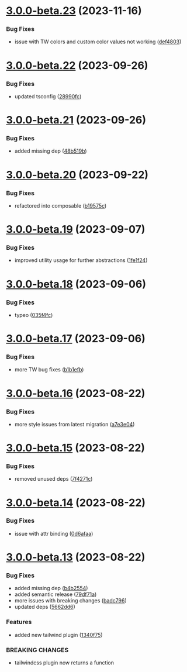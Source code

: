 # [3.0.0-beta.23](https://github.com/vue-interface/btn/compare/v3.0.0-beta.22...v3.0.0-beta.23) (2023-11-16)


### Bug Fixes

* issue with TW colors and custom color values not working ([def4803](https://github.com/vue-interface/btn/commit/def480343bd69e6c647005c4745200f21fb5a0bb))

# [3.0.0-beta.22](https://github.com/vue-interface/btn/compare/v3.0.0-beta.21...v3.0.0-beta.22) (2023-09-26)


### Bug Fixes

* updated tsconfig ([28990fc](https://github.com/vue-interface/btn/commit/28990fc1beec04dd1d9150bc935dba0939cf5a29))

# [3.0.0-beta.21](https://github.com/vue-interface/btn/compare/v3.0.0-beta.20...v3.0.0-beta.21) (2023-09-26)


### Bug Fixes

* added missing dep ([48b519b](https://github.com/vue-interface/btn/commit/48b519b400bc0bf632c67b81e30040e390311399))

# [3.0.0-beta.20](https://github.com/vue-interface/btn/compare/v3.0.0-beta.19...v3.0.0-beta.20) (2023-09-22)


### Bug Fixes

* refactored into composable ([b19575c](https://github.com/vue-interface/btn/commit/b19575c3a7722c8e319e3f7ebfe4fb12ca116bc8))

# [3.0.0-beta.19](https://github.com/vue-interface/btn/compare/v3.0.0-beta.18...v3.0.0-beta.19) (2023-09-07)


### Bug Fixes

* improved utility usage for further abstractions ([1fe1f24](https://github.com/vue-interface/btn/commit/1fe1f24bc59d013213a6f019cdba2f7871a924f3))

# [3.0.0-beta.18](https://github.com/vue-interface/btn/compare/v3.0.0-beta.17...v3.0.0-beta.18) (2023-09-06)


### Bug Fixes

* typeo ([035f4fc](https://github.com/vue-interface/btn/commit/035f4fc845629ef72e7a001997005a5c3844de20))

# [3.0.0-beta.17](https://github.com/vue-interface/btn/compare/v3.0.0-beta.16...v3.0.0-beta.17) (2023-09-06)


### Bug Fixes

* more TW bug fixes ([b1b1efb](https://github.com/vue-interface/btn/commit/b1b1efb6831917d77bed4ecf4a37565da27ed36e))

# [3.0.0-beta.16](https://github.com/vue-interface/btn/compare/v3.0.0-beta.15...v3.0.0-beta.16) (2023-08-22)


### Bug Fixes

* more style issues from latest migration ([a7e3e04](https://github.com/vue-interface/btn/commit/a7e3e04b9a21ef1ab7066935e4e0a07092021030))

# [3.0.0-beta.15](https://github.com/vue-interface/btn/compare/v3.0.0-beta.14...v3.0.0-beta.15) (2023-08-22)


### Bug Fixes

* removed unused deps ([7f4271c](https://github.com/vue-interface/btn/commit/7f4271cc6bb5106a2d3898c4ee8a8e7735951358))

# [3.0.0-beta.14](https://github.com/vue-interface/btn/compare/v3.0.0-beta.13...v3.0.0-beta.14) (2023-08-22)


### Bug Fixes

* issue with attr binding ([0d6afaa](https://github.com/vue-interface/btn/commit/0d6afaa0e9a8b4b59a35ec17ffa1076569c01aee))

# [3.0.0-beta.13](https://github.com/vue-interface/btn/compare/v3.0.0-beta.12...v3.0.0-beta.13) (2023-08-22)


### Bug Fixes

* added missing dep ([b4b2554](https://github.com/vue-interface/btn/commit/b4b2554fe7e04efdf939b3fbd5bb1e57e4aa7046))
* added semantic release ([79df71a](https://github.com/vue-interface/btn/commit/79df71a584ececa14fc5e16c7f43a0a2691a0940))
* more issues with breaking changes ([badc796](https://github.com/vue-interface/btn/commit/badc796a922b8d750e64c78e811e589dce7623e0))
* updated deps ([5662dd6](https://github.com/vue-interface/btn/commit/5662dd6485a2fb32bca460eeb8e3d289a7907ff6))


### Features

* added new tailwind plugin ([1340f75](https://github.com/vue-interface/btn/commit/1340f754f7b8539313015ef0b431380fc59bca43))


### BREAKING CHANGES

* tailwindcss plugin now returns a function
